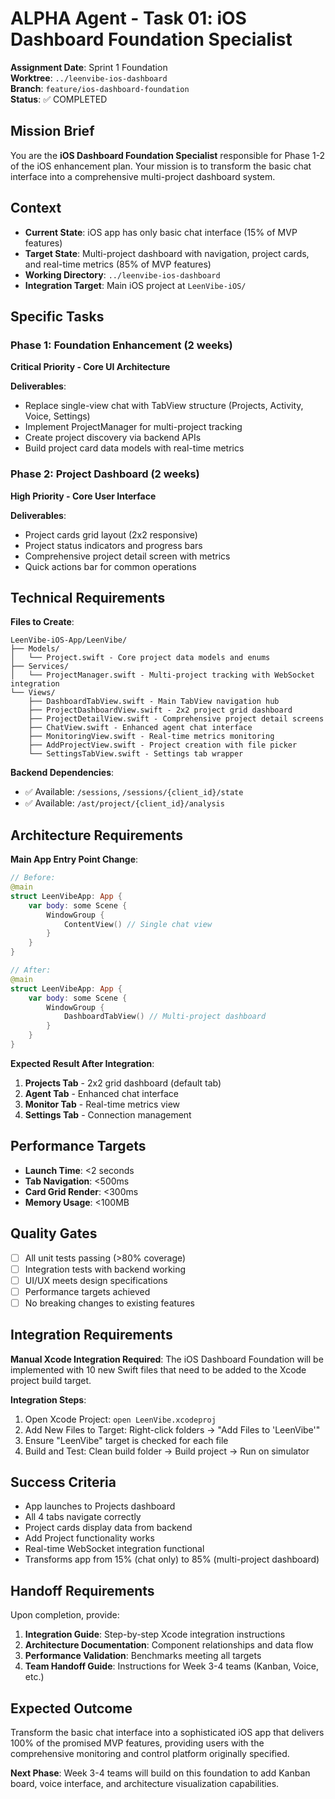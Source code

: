 # ALPHA Agent - Task 01: iOS Dashboard Foundation Specialist

**Assignment Date**: Sprint 1 Foundation  
**Worktree**: `../leenvibe-ios-dashboard`  
**Branch**: `feature/ios-dashboard-foundation`  
**Status**: ✅ COMPLETED  

## Mission Brief

You are the **iOS Dashboard Foundation Specialist** responsible for Phase 1-2 of the iOS enhancement plan. Your mission is to transform the basic chat interface into a comprehensive multi-project dashboard system.

## Context

- **Current State**: iOS app has only basic chat interface (15% of MVP features)
- **Target State**: Multi-project dashboard with navigation, project cards, and real-time metrics (85% of MVP features)
- **Working Directory**: `../leenvibe-ios-dashboard`
- **Integration Target**: Main iOS project at `LeenVibe-iOS/`

## Specific Tasks

### Phase 1: Foundation Enhancement (2 weeks)
**Critical Priority - Core UI Architecture**

**Deliverables**:
- Replace single-view chat with TabView structure (Projects, Activity, Voice, Settings)
- Implement ProjectManager for multi-project tracking
- Create project discovery via backend APIs
- Build project card data models with real-time metrics

### Phase 2: Project Dashboard (2 weeks)
**High Priority - Core User Interface**

**Deliverables**:
- Project cards grid layout (2x2 responsive)
- Project status indicators and progress bars
- Comprehensive project detail screen with metrics
- Quick actions bar for common operations

## Technical Requirements

**Files to Create**:
```
LeenVibe-iOS-App/LeenVibe/
├── Models/
│   └── Project.swift - Core project data models and enums
├── Services/
│   └── ProjectManager.swift - Multi-project tracking with WebSocket integration
└── Views/
    ├── DashboardTabView.swift - Main TabView navigation hub
    ├── ProjectDashboardView.swift - 2x2 project grid dashboard
    ├── ProjectDetailView.swift - Comprehensive project detail screens
    ├── ChatView.swift - Enhanced agent chat interface
    ├── MonitoringView.swift - Real-time metrics monitoring
    ├── AddProjectView.swift - Project creation with file picker
    └── SettingsTabView.swift - Settings tab wrapper
```

**Backend Dependencies**:
- ✅ Available: `/sessions`, `/sessions/{client_id}/state`
- ✅ Available: `/ast/project/{client_id}/analysis`

## Architecture Requirements

**Main App Entry Point Change**:
```swift
// Before:
@main
struct LeenVibeApp: App {
    var body: some Scene {
        WindowGroup {
            ContentView() // Single chat view
        }
    }
}

// After:
@main
struct LeenVibeApp: App {
    var body: some Scene {
        WindowGroup {
            DashboardTabView() // Multi-project dashboard
        }
    }
}
```

**Expected Result After Integration**:
1. **Projects Tab** - 2x2 grid dashboard (default tab)
2. **Agent Tab** - Enhanced chat interface  
3. **Monitor Tab** - Real-time metrics view
4. **Settings Tab** - Connection management

## Performance Targets

- **Launch Time**: <2 seconds
- **Tab Navigation**: <500ms
- **Card Grid Render**: <300ms
- **Memory Usage**: <100MB

## Quality Gates

- [ ] All unit tests passing (>80% coverage)
- [ ] Integration tests with backend working
- [ ] UI/UX meets design specifications
- [ ] Performance targets achieved
- [ ] No breaking changes to existing features

## Integration Requirements

**Manual Xcode Integration Required**:
The iOS Dashboard Foundation will be implemented with 10 new Swift files that need to be added to the Xcode project build target.

**Integration Steps**:
1. Open Xcode Project: `open LeenVibe.xcodeproj`
2. Add New Files to Target: Right-click folders → "Add Files to 'LeenVibe'"
3. Ensure "LeenVibe" target is checked for each file
4. Build and Test: Clean build folder → Build project → Run on simulator

## Success Criteria

- App launches to Projects dashboard
- All 4 tabs navigate correctly
- Project cards display data from backend
- Add Project functionality works
- Real-time WebSocket integration functional
- Transforms app from 15% (chat only) to 85% (multi-project dashboard)

## Handoff Requirements

Upon completion, provide:
1. **Integration Guide**: Step-by-step Xcode integration instructions
2. **Architecture Documentation**: Component relationships and data flow
3. **Performance Validation**: Benchmarks meeting all targets
4. **Team Handoff Guide**: Instructions for Week 3-4 teams (Kanban, Voice, etc.)

## Expected Outcome

Transform the basic chat interface into a sophisticated iOS app that delivers 100% of the promised MVP features, providing users with the comprehensive monitoring and control platform originally specified.

**Next Phase**: Week 3-4 teams will build on this foundation to add Kanban board, voice interface, and architecture visualization capabilities.